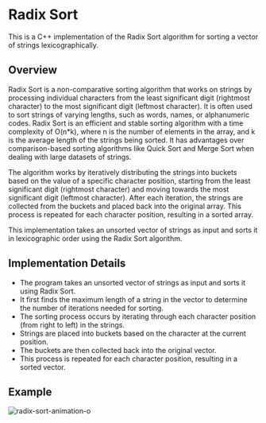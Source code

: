# Radix Sort

This is a C++ implementation of the Radix Sort algorithm for sorting a vector of strings lexicographically.

## Overview

Radix Sort is a non-comparative sorting algorithm that works on strings by processing individual characters from the least significant digit (rightmost character) to the most significant digit (leftmost character). It is often used to sort strings of varying lengths, such as words, names, or alphanumeric codes.
Radix Sort is an efficient and stable sorting algorithm with a time complexity of O(n*k), where n is the number of elements in the array, and k is the average length of the strings being sorted. It has advantages over comparison-based sorting algorithms like Quick Sort and Merge Sort when dealing with large datasets of strings.

The algorithm works by iteratively distributing the strings into buckets based on the value of a specific character position, starting from the least significant digit (rightmost character) and moving towards the most significant digit (leftmost character). After each iteration, the strings are collected from the buckets and placed back into the original array. This process is repeated for each character position, resulting in a sorted array.

This implementation takes an unsorted vector of strings as input and sorts it in lexicographic order using the Radix Sort algorithm.

## Implementation Details

- The program takes an unsorted vector of strings as input and sorts it using Radix Sort.
- It first finds the maximum length of a string in the vector to determine the number of iterations needed for sorting.
- The sorting process occurs by iterating through each character position (from right to left) in the strings.
- Strings are placed into buckets based on the character at the current position.
- The buckets are then collected back into the original vector.
- This process is repeated for each character position, resulting in a sorted vector.

## Example
![radix-sort-animation-o](https://github.com/YurBagoyan/Data_Structures_Algorithms/assets/90376899/bf1c4690-b800-475b-be01-d79ef9baf978)

